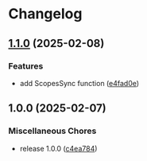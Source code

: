 # Changelog

## [1.1.0](https://github.com/datenlotse/unified-login/compare/v1.0.0...v1.1.0) (2025-02-08)


### Features

* add ScopesSync function ([e4fad0e](https://github.com/datenlotse/unified-login/commit/e4fad0e42ade575332fe2499f0fd0bd116844585))

## 1.0.0 (2025-02-07)


### Miscellaneous Chores

* release 1.0.0 ([c4ea784](https://github.com/datenlotse/unified-login/commit/c4ea78477f645354a37babff5ef18cf8b92e5b55))
